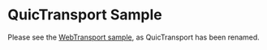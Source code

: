 QuicTransport Sample
===
Please see the [WebTransport sample](../webtransport/), as QuicTransport has been renamed.
